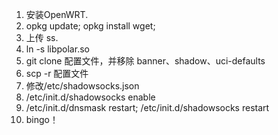 1. 安装OpenWRT.
2. opkg update; opkg install wget;
3. 上传 ss.
4. ln -s libpolar.so
5. git clone 配置文件，并移除 banner、shadow、uci-defaults
6. scp -r 配置文件
7. 修改/etc/shadowsocks.json
8. /etc/init.d/shadowsocks enable
9. /etc/init.d/dnsmask restart; /etc/init.d/shadowsocks restart
10. bingo！
